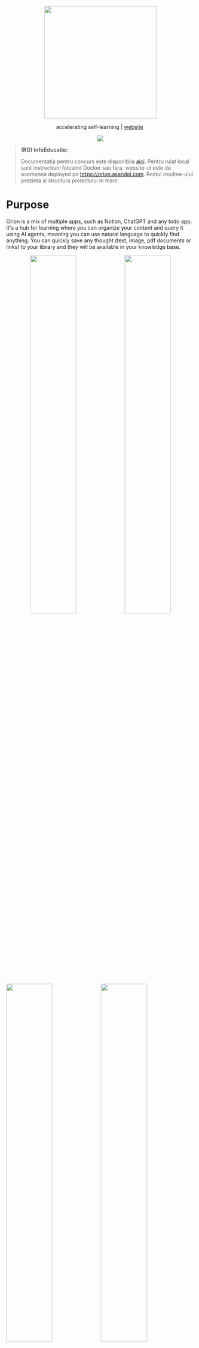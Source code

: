 <p align="center">
  <img src="https://w0ruri1sa4.ufs.sh/f/dTEi6PUzin8rfiKtzXdafX2uDkEY3v8mWc6OqLis7oxw5Ker" width="300"/>
</p>

<p align="center">
    accelerating self-learning | <a href="https://orion.asandei.com"> website</a>&nbsp
</p>

<p align="center">
 <img src="https://w0ruri1sa4.ufs.sh/f/dTEi6PUzin8r9SYHzbu3pe8qCgD1WIcoxn6thiHryuMwlGYs" ></img>
</p>

<!-- > **Warning:**
> this is a work-in-progress and not the finished product. -->

> **(RO) InfoEducatie:**
>
> Documentatia pentru concurs este disponibila [aici](https://ishortn.ink/orion-docs
). Pentru rulat local sunt instructiuni folosind Docker sau fara, website-ul este de asemenea deployed pe https://orion.asandei.com. Restul readme-ului prezinta si structura proiectului in mare.

# Purpose

Orion is a mix of multiple apps, such as Notion, ChatGPT and any todo app. It's a hub for learning where you can organize your content and query it using AI agents, meaning you can use natural language to quickly find anything. You can quickly save any thought (text, image, pdf documents or links) to your library and they will be available in your knowledge base.

<p align="center">
<img src="https://w0ruri1sa4.ufs.sh/f/dTEi6PUzin8rUsSBNXINbkm2atXhPzKELGDHIl1TAFsqprcC" width="49.5%"></img> <img src="https://w0ruri1sa4.ufs.sh/f/dTEi6PUzin8rkpXY1x9lkYmPgLvbOHAfMtsGhEQaiT360x4B" width="49.5%"></img>

<img src="https://w0ruri1sa4.ufs.sh/f/dTEi6PUzin8rIQBU0OhUgZm2IlTczEHMLGjdxpBPY0ovJqeQ" width="49.5%"></img> <img src="https://w0ruri1sa4.ufs.sh/f/dTEi6PUzin8rQITFnlNEnRc4Y1s68GBmHTapSuJtAOzeZbK2" width="49.5%"></img>
</p>

Please click on any image to open it in a new tab!

# Usage

Orion is organized in workspaces, which hold multiple projects. You can organize documents in projects using directories or tags. A user has a knowledge base - which contains "quick thoughts" (texts, images, code snippets, PDFs) or documents. You can query the knowledge base using the dashboard, or from any page using the universal search (Search in the sidebar or CTRL + K).

To get started, create a workspace during the onboarding. Create a project from the sidebar, you can write the documents using the rich text editor. Add short notes from the dashboard, and you can also use the chat interface from the dashboard.

To chat with a PDF, choose it from your library or from a project and click the chat. Choose suggested questions or write your own.

# Local deployment

Before any of the steps, make sure you have filled in `./apps/web/.env` with the API keys. The `IS_PRODUCTION` variable determines if the app should use Ollama for LLMs (won't work in docker, only for local dev) or OpenRouter.

Also make sure you have changed the `packages/api/src/enabled-ai.ts` file to your user id (you can find it in the db studio, after the sign up). Otherwise the AI features will be down - the rest of the app does work without AI (to reduce costs, while billing is a work in progress).

## Database setup

For the database, it's easiest to just use Neon, with the **pgvector** extension enabled. Because they have a special driver with websockets, it's harder to also make everything work with a normal postgresql local db. You have to add the database connection URL to `./apps/web/.env` and `./packages/db/.env`.

1. Enable the pgvector extension in Neon (run `CREATE EXTENSION IF NOT EXISTS vector;` in console)
2. Run `db:push` to setup the schema
3. Run `db:seed` to add some initial data (default user account: email & password are `asandei.stefanel@gmail.com`)

## Docker

1. Build the image

```
docker build -t orion .
```

2. Run a container

```
docker run -p 4173:4173 orion
```

The app should be running on http://localhost:4173

## Development server

1. Fill in `./apps/web/.env`, following `./apps/web/.env.example`.

2. Install dependencies for the monorepo (can use `npm` instead, but `pnpm` should save save):

```
pnpm install
```

3. Run the development server

```
pnpm dev
```

Other useful commands are `test:unit` (run unit tests), `db:studio` (start drizzle studio, view database state), `db:push` (apply database migrations to the remote db).

# Resources

Directory structure:

```
.
├── apps
│   └── web
# SvelteKit app: frontend & backend
├── LICENSE
├── node_modules
├── package.json
├── packages
│   ├── agent
# Utility functions for LLM agents
│   ├── api
# tRPC procedures for the backend
│   ├── auth
# Utility functions for core auth
│   ├── config
│   ├── core
│   └── db
# Database schema declaration
├── pnpm-lock.yaml
├── pnpm-workspace.yaml
├── README.md
├── tests
│   ├── e2e
│   └── unit
# Unit tests
└── turbo.json
```

Third party services used:
- Neon: hosted postgresql database
- GitHub: oauth
- Upstash: hosted redis database
- Google Recaptcha
- Resend: hosted email server
- Uploadthing: hosted (free) storage service
- Cohere: good embeddings model (used for vector search)
- OpenRouter: API for LLMs
- Exa: web search API

Tech stack: Turborepo, SvelteKit, tRPC, Drizzle, PostgreSQL, Redis, Tailwind.

The project can be used locally completly for ***free***. All 3rd party services have good free tiers, and for the LLMs you can use Ollama or *free* models from OpenRouter (given they support tool calls and they're not down).

# License

Orion is open source and available under the [GPL v3](./LICENSE) license.

Copyright 2025 [Asandei Stefan-Alexandru](https://asandei.com) & Ciobanu Andrei-Mihai. All rights reserved.
